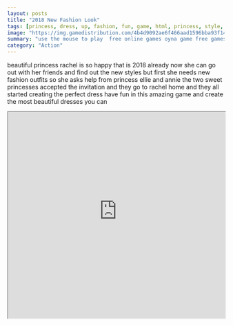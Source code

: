 ```yaml
---
layout: posts
title: "2018 New Fashion Look"
tags: [princess, dress, up, fashion, fun, game, html, princess, style, 2018, free, online, games, oyna, game, free, games, play, play, games]
image: "https://img.gamedistribution.com/4b4d9092ae6f466aad1596bba93f14e5.jpg"
summary: "use the mouse to play  free online games oyna game free games play play games"
category: "Action"
---
```


beautiful princess rachel is so happy that is 2018 already now she can go out with her friends and find out the new styles but first she needs new fashion outfits so she asks help from princess ellie and annie the two sweet princesses accepted the invitation and they go to rachel home and they all started creating the perfect dress have fun in this amazing game and create the most beautiful dresses you can

<iframe width="100%" height="480px;" src="https://html5.gamedistribution.com/4b4d9092ae6f466aad1596bba93f14e5/"></iframe>